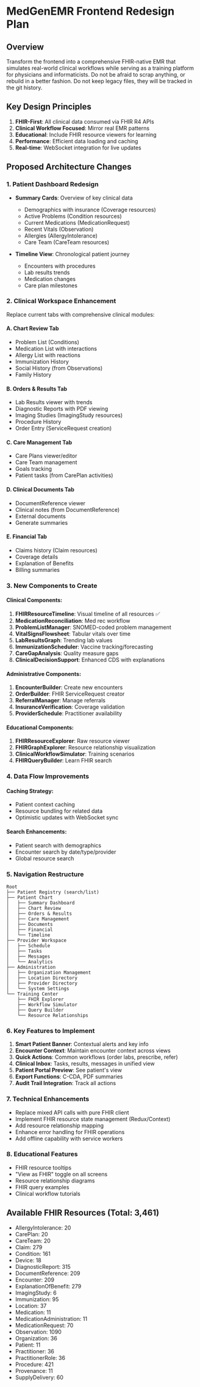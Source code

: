 # MedGenEMR Frontend Redesign Plan

## Overview
Transform the frontend into a comprehensive FHIR-native EMR that simulates real-world clinical workflows while serving as a training platform for physicians and informaticists. Do not be afraid to scrap anything, or rebuild in a better fashion. Do not keep legacy files, they will be tracked in the git history.

## Key Design Principles
1. **FHIR-First**: All clinical data consumed via FHIR R4 APIs
2. **Clinical Workflow Focused**: Mirror real EMR patterns
3. **Educational**: Include FHIR resource viewers for learning
4. **Performance**: Efficient data loading and caching
5. **Real-time**: WebSocket integration for live updates

## Proposed Architecture Changes

### 1. Patient Dashboard Redesign
- **Summary Cards**: Overview of key clinical data
  - Demographics with insurance (Coverage resources)
  - Active Problems (Condition resources)
  - Current Medications (MedicationRequest)
  - Recent Vitals (Observation)
  - Allergies (AllergyIntolerance)
  - Care Team (CareTeam resources)
  
- **Timeline View**: Chronological patient journey
  - Encounters with procedures
  - Lab results trends
  - Medication changes
  - Care plan milestones

### 2. Clinical Workspace Enhancement
Replace current tabs with comprehensive clinical modules:

#### A. **Chart Review Tab**
- Problem List (Conditions)
- Medication List with interactions
- Allergy List with reactions
- Immunization History
- Social History (from Observations)
- Family History

#### B. **Orders & Results Tab**
- Lab Results viewer with trends
- Diagnostic Reports with PDF viewing
- Imaging Studies (ImagingStudy resources)
- Procedure History
- Order Entry (ServiceRequest creation)

#### C. **Care Management Tab**
- Care Plans viewer/editor
- Care Team management
- Goals tracking
- Patient tasks (from CarePlan activities)

#### D. **Clinical Documents Tab**
- DocumentReference viewer
- Clinical notes (from DocumentReference)
- External documents
- Generate summaries

#### E. **Financial Tab**
- Claims history (Claim resources)
- Coverage details
- Explanation of Benefits
- Billing summaries

### 3. New Components to Create

#### Clinical Components:
1. **FHIRResourceTimeline**: Visual timeline of all resources ✅
2. **MedicationReconciliation**: Med rec workflow
3. **ProblemListManager**: SNOMED-coded problem management
4. **VitalSignsFlowsheet**: Tabular vitals over time
5. **LabResultsGraph**: Trending lab values
6. **ImmunizationScheduler**: Vaccine tracking/forecasting
7. **CareGapAnalysis**: Quality measure gaps
8. **ClinicalDecisionSupport**: Enhanced CDS with explanations

#### Administrative Components:
1. **EncounterBuilder**: Create new encounters
2. **OrderBuilder**: FHIR ServiceRequest creator
3. **ReferralManager**: Manage referrals
4. **InsuranceVerification**: Coverage validation
5. **ProviderSchedule**: Practitioner availability

#### Educational Components:
1. **FHIRResourceExplorer**: Raw resource viewer
2. **FHIRGraphExplorer**: Resource relationship visualization
3. **ClinicalWorkflowSimulator**: Training scenarios
4. **FHIRQueryBuilder**: Learn FHIR search

### 4. Data Flow Improvements

#### Caching Strategy:
- Patient context caching
- Resource bundling for related data
- Optimistic updates with WebSocket sync

#### Search Enhancements:
- Patient search with demographics
- Encounter search by date/type/provider
- Global resource search

### 5. Navigation Restructure

```
Root
├── Patient Registry (search/list)
├── Patient Chart
│   ├── Summary Dashboard
│   ├── Chart Review
│   ├── Orders & Results
│   ├── Care Management
│   ├── Documents
│   ├── Financial
│   └── Timeline
├── Provider Workspace
│   ├── Schedule
│   ├── Tasks
│   ├── Messages
│   └── Analytics
├── Administration
│   ├── Organization Management
│   ├── Location Directory
│   ├── Provider Directory
│   └── System Settings
└── Training Center
    ├── FHIR Explorer
    ├── Workflow Simulator
    ├── Query Builder
    └── Resource Relationships
```

### 6. Key Features to Implement

1. **Smart Patient Banner**: Contextual alerts and key info
2. **Encounter Context**: Maintain encounter context across views
3. **Quick Actions**: Common workflows (order labs, prescribe, refer)
4. **Clinical Inbox**: Tasks, results, messages in unified view
5. **Patient Portal Preview**: See patient's view
6. **Export Functions**: C-CDA, PDF summaries
7. **Audit Trail Integration**: Track all actions

### 7. Technical Enhancements

- Replace mixed API calls with pure FHIR client
- Implement FHIR resource state management (Redux/Context)
- Add resource relationship mapping
- Enhance error handling for FHIR operations
- Add offline capability with service workers

### 8. Educational Features

- FHIR resource tooltips
- "View as FHIR" toggle on all screens
- Resource relationship diagrams
- FHIR query examples
- Clinical workflow tutorials

## Available FHIR Resources (Total: 3,461)
- AllergyIntolerance: 20
- CarePlan: 20
- CareTeam: 20
- Claim: 279
- Condition: 161
- Device: 18
- DiagnosticReport: 315
- DocumentReference: 209
- Encounter: 209
- ExplanationOfBenefit: 279
- ImagingStudy: 6
- Immunization: 95
- Location: 37
- Medication: 11
- MedicationAdministration: 11
- MedicationRequest: 70
- Observation: 1090
- Organization: 36
- Patient: 11
- Practitioner: 36
- PractitionerRole: 36
- Procedure: 421
- Provenance: 11
- SupplyDelivery: 60